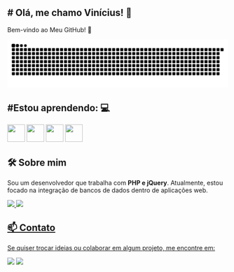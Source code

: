 ## # Olá, me chamo Vinícius!  👋
Bem-vindo ao Meu GitHub!      📌

![Snake animation](https://github.com/Vini7k/Vini7k/blob/output/github-contribution-grid-snake.svg)

## #Estou aprendendo: 💻

<div>  
<img loading="lazy" src="https://cdn.jsdelivr.net/gh/devicons/devicon@latest/icons/csharp/csharp-original.svg" width="40" height="40"/>   <img loading="lazy" src="https://cdn.jsdelivr.net/gh/devicons/devicon@latest/icons/php/php-original.svg" width="40" height="40"/>    <img loading="lazy" src="https://cdn.jsdelivr.net/gh/devicons/devicon@latest/icons/laravel/laravel-original.svg" width="40" height="40"/> <img loading="lazy" src="https://cdn.jsdelivr.net/gh/devicons/devicon@latest/icons/javascript/javascript-original.svg" width="40" height="40"/>  
</div>

## 🛠 Sobre mim
Sou um desenvolvedor que trabalha com **PHP e jQuery**. Atualmente, estou focado na integração de bancos de dados dentro de aplicações web.
<div>
<a href="https://github.com/Vini7k">
<img loading="lazy" height="180em" src="https://github-readme-stats.vercel.app/api/top-langs/?username=Vini7k&layout=compact&langs_count=7&theme=dracula"/>
<img loading="lazy" height="180em" src="https://github-readme-stats.vercel.app/api?username=Vini7k&show_icons=true&theme=dracula&include_all_commits=true&count_private=true"/>
</div>

## 📫 Contato
Se quiser trocar ideias ou colaborar em algum projeto, me encontre em:
<div>
<a href = "mailto:vinirangel58@gmail.com"><img loading="lazy" src="https://img.shields.io/badge/Gmail-D14836?style=for-the-badge&logo=gmail&logoColor=white" target="_blank"></a>
<a href="https://www.linkedin.com/in/vinicius-rangel-a85362223" target="_blank"><img loading="lazy" src="https://img.shields.io/badge/-LinkedIn-%230077B5?style=for-the-badge&logo=linkedin&logoColor=white" target="_blank"></a>  
</div>

## #
